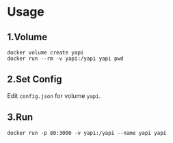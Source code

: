 # Usage

## 1.Volume 
```
docker volume create yapi
docker run --rm -v yapi:/yapi yapi pwd
```

## 2.Set Config
Edit `config.json` for volume `yapi`.

## 3.Run

`docker run -p 80:3000 -v yapi:/yapi --name yapi yapi`
